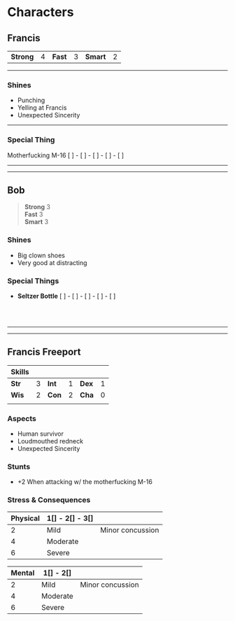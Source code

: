 # Characters

## Francis

| | | | | | |  
| --- | --- | --- | --- | --- | --- |  
| **Strong** | 4 | **Fast**| 3 | **Smart** | 2 |   

___
### Shines
* Punching
* Yelling at Francis
* Unexpected Sincerity
___

### Special Thing
Motherfucking M-16 [ ] - [ ] - [ ] - [ ] - [ ]
___  

___
## Bob
> **Strong** 3  
> **Fast**   3   
> **Smart**  3  
 
### Shines
 * Big clown shoes
 * Very good at distracting

### Special Things
*  **Seltzer Bottle** [ ] - [ ] - [ ] - [ ] - [ ]  

&nbsp;  
&nbsp;  

---
---


## Francis Freeport

| Skills | | | | | |  
| --- | --- | --- | --- | --- | --- |  
| **Str** | 3 | **Int**| 1 | **Dex** | 1 |   
| **Wis** | 2 | **Con**| 2 | **Cha** | 0 |   
| | | | | | |

### Aspects
* Human survivor
* Loudmouthed redneck
* Unexpected Sincerity

### Stunts
* +2 When attacking w/ the motherfucking M-16 

### Stress & Consequences

|Physical| 1[] - 2[] - 3[] ||
---|---|---
2 | Mild | Minor concussion
4 | Moderate | 
6 | Severe |

|Mental| 1[] - 2[] ||
---|---|---
2 | Mild | Minor concussion
4 | Moderate | 
6 | Severe |
